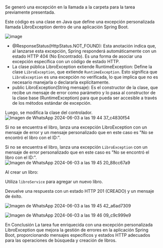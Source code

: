 Se generó una excepción en la llamada a la carpeta para la tarea previamente presentada.

Este código es una clase en Java que define una excepción personalizada llamada LibroException dentro de una aplicación Spring Boot.

![image](https://github.com/Rogeribar/Web-API-de-Libro-con-control-de-excepciones-y-mejor-descripci-n-de-API/assets/147789686/9e316b4e-1888-46ac-8a20-71fe14752030)

- @ResponseStatus(HttpStatus.NOT_FOUND): Esta anotación indica que, al lanzarse esta excepción, Spring responderá automáticamente con un estado HTTP 404 (No Encontrado). Es una forma de asociar una excepción específica con un código de estado HTTP.
- La clase pública LibroException extiende RuntimeException: Define la clase `LibroException`, que extiende `RuntimeException`. Esto significa que `LibroException` es una excepción no verificada, lo que implica que no es necesario manejarla o declararla explícitamente.
- public LibroException(String mensaje): Es el constructor de la clase, que recibe un mensaje de error como parámetro y lo pasa al constructor de la clase base (RuntimeException) para que pueda ser accesible a través de los métodos estándar de excepción.

Luego, se modifica la clase del controlador.
![Imagen de WhatsApp 2024-06-03 a las 19 44 37_c4830f54](https://github.com/Rogeribar/Web-API-de-Libro-con-control-de-excepciones-y-mejor-descripci-n-de-API/assets/147789686/74521d68-a940-4be3-941f-0964855bf8b5)


Si no se encuentra el libro, lanza una excepción LibroException con un mensaje de error y un mensaje personalizado que en este caso es "No se encontró el libro con el ID:".

Si no se encuentra el libro, lanza una excepción `LibroException` con un mensaje de error personalizado que en este caso es "No se encontró el libro con el ID:".
![Imagen de WhatsApp 2024-06-03 a las 19 45 20_88cc67a9](https://github.com/Rogeribar/Web-API-de-Libro-con-control-de-excepciones-y-mejor-descripci-n-de-API/assets/147789686/4ba65dcb-eb18-4c15-a00d-d2e7098a839c)

Al crear un libro:

Utiliza `libroService` para agregar un nuevo libro.

Devuelve una respuesta con un estado HTTP 201 (CREADO) y un mensaje de éxito.

![Imagen de WhatsApp 2024-06-03 a las 19 45 42_a6ad7309](https://github.com/Rogeribar/Web-API-de-Libro-con-control-de-excepciones-y-mejor-descripci-n-de-API/assets/147789686/7bd8d999-9dac-4abc-9e58-08296c67a41a)

![Imagen de WhatsApp 2024-06-03 a las 19 46 09_c9c999e9](https://github.com/Rogeribar/Web-API-de-Libro-con-control-de-excepciones-y-mejor-descripci-n-de-API/assets/147789686/422dc6a2-8af1-4cf8-b2bd-4c8876a7ccdb)


En Conclusión
La tarea fue enriquecida con una excepción personalizada LibroException que mejora la gestión de errores en la aplicación Spring Boot, proporcionando mensajes específicos y estados HTTP adecuados para las operaciones de búsqueda y creación de libros.
